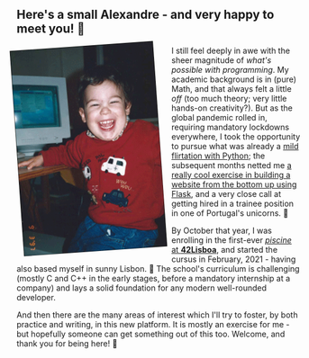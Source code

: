 ## Here's a small Alexandre - and very happy to meet you! 👋

![a picture of alexandre as a very young child](./ayoungapinto.png)

I still feel deeply in awe with the sheer magnitude of *what's possible with programming*. My academic background is in (pure) Math, and that always felt a little *off* (too much theory; very little hands-on creativity?). But as the global pandemic rolled in, requiring mandatory lockdowns everywhere, I took the opportunity to pursue what was already a [mild flirtation with Python](https://exercism.org/profiles/intrigado); the subsequent months netted me [a really cool exercise in building a website from the bottom up using Flask](https://bzzzzzzz.buzz), and a very close call at getting hired in a trainee position in one of Portugal's unicorns. 🦄

By October that year, I was enrolling in the first-ever [*piscine* at **42Lisboa**](https://www.42lisboa.com/en/), and started the cursus in February, 2021 - having also based myself in sunny Lisbon. 🌇 The school's curriculum is challenging (mostly C and C++ in the early stages, before a mandatory internship at a company) and lays a solid foundation for any modern well-rounded developer. 

And then there are the many areas of interest which I'll try to foster, by both practice and writing, in this new platform. It is mostly an exercise for me - but hopefully someone can get something out of this too. Welcome, and thank you for being here! 🙌

 <style>
 img {
	display: block;
	margin-right: 20px;
	margin-bottom: 15px;
	float: left;
	transform: rotate(-4deg);
}
</style>
